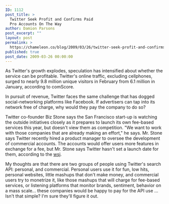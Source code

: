 ```yaml
---
ID: 1112
post_title: >
  Twitter Seek Profit and Confirms Paid
  Pro Accounts On The Way
author: Damion Parsons
post_excerpt: ""
layout: post
permalink: >
  https://chameleon.co/blog/2009/03/26/twitter-seek-profit-and-confirms-paid-pro-accounts-on-the-way/
published: true
post_date: 2009-03-26 00:00:00
---
```

As Twitter's growth explodes, speculation has intensified about whether the service can be profitable. Twitter's online traffic, excluding cellphones, surged to nearly 9.8 million unique visitors in February from 6.1 million in January, according to <span class="companyRollover link11unvisited">comScore</span>.

In pursuit of revenue, Twitter faces the same challenge that has dogged social-networking platforms like Facebook. If advertisers can tap into its network free of charge, why would they pay the company to do so?

Twitter co-founder Biz Stone says the San Francisco start-up is watching the outside initiatives closely as it prepares to launch its own fee-based services this year, but doesn't view them as competition. "We want to work with those companies that are already making an effort," he says. Mr. Stone says Twitter recently hired a product manager to oversee the development of commercial accounts. The accounts would offer users more features in exchange for a fee, but Mr. Stone says Twitter hasn't set a launch date for them, according to the <a title="Firms Seek Profit in Twitter's Chatter " href="https://online.wsj.com/article/SB123793945676332341.html" target="_blank" rel="noopener noreferrer">wsj</a>.

My thoughts are that there are two groups of people using Twitter's search API: personal, and commercial. Personal users use it for fun, low hits, personal websites, little mashups that don't make money, and commercial users try to monetrize it, like those mashups that will charge for fee-based services, or listening platforms that monitor brands, sentiment, behavior on a mass scale... these companies would be happy to pay for the API use ... Isn't that simple? I'm sure they'll figure it out.